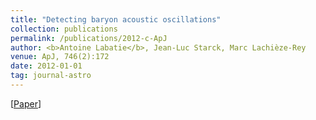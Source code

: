 ```yaml
---
title: "Detecting baryon acoustic oscillations"
collection: publications
permalink: /publications/2012-c-ApJ
author: <b>Antoine Labatie</b>, Jean-Luc Starck, Marc Lachièze-Rey
venue: ApJ, 746(2):172
date: 2012-01-01
tag: journal-astro
---
```


[[Paper](http://iopscience.iop.org/article/10.1088/0004-637X/746/2/172/)]
<br>
<br>
